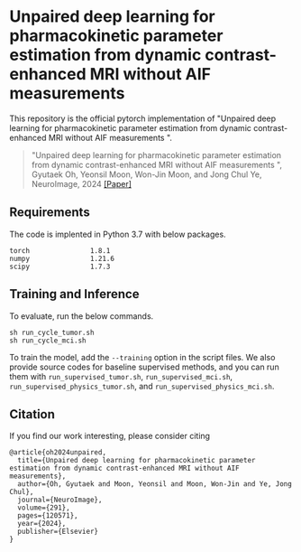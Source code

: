 # Unpaired deep learning for pharmacokinetic parameter estimation from dynamic contrast-enhanced MRI without AIF measurements

This repository is the official pytorch implementation of "Unpaired deep learning for pharmacokinetic parameter estimation from dynamic contrast-enhanced MRI without AIF measurements
".

> "Unpaired deep learning for pharmacokinetic parameter estimation from dynamic contrast-enhanced MRI without AIF measurements
",  
> Gyutaek Oh, Yeonsil Moon, Won-Jin Moon, and Jong Chul Ye,  
> NeuroImage, 2024 [[Paper]](https://www.sciencedirect.com/science/article/pii/S1053811924000661)

## Requirements
The code is implented in Python 3.7 with below packages.
```
torch               1.8.1
numpy               1.21.6
scipy               1.7.3
```

## Training and Inference
To evaluate, run the below commands.
```
sh run_cycle_tumor.sh
sh run_cycle_mci.sh
```
To train the model, add the ```--training``` option in the script files.
We also provide source codes for baseline supervised methods, and you can run them with ```run_supervised_tumor.sh```, ```run_supervised_mci.sh```, ```run_supervised_physics_tumor.sh```, and ```run_supervised_physics_mci.sh```.

## Citation
If you find our work interesting, please consider citing
```
@article{oh2024unpaired,
  title={Unpaired deep learning for pharmacokinetic parameter estimation from dynamic contrast-enhanced MRI without AIF measurements},
  author={Oh, Gyutaek and Moon, Yeonsil and Moon, Won-Jin and Ye, Jong Chul},
  journal={NeuroImage},
  volume={291},
  pages={120571},
  year={2024},
  publisher={Elsevier}
}
```
